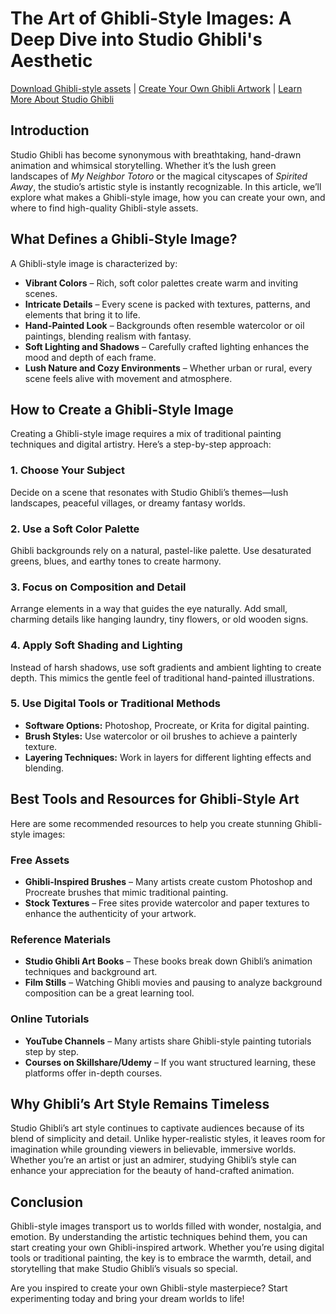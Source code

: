 # The Art of Ghibli-Style Images: A Deep Dive into Studio Ghibli's Aesthetic  

[Download Ghibli-style assets]([https://example.com](https://freezystock.com/)) | [Create Your Own Ghibli Artwork]([https://example.com](https://freezystock.com/search?file_type=0&type=image&is_free=&filter=wallpaper)) | [Learn More About Studio Ghibli]([https://example.com](https://freezystock.com/search?file_type=0&type=image&is_free=&category=&filter=anime))  

## Introduction  

Studio Ghibli has become synonymous with breathtaking, hand-drawn animation and whimsical storytelling. Whether it’s the lush green landscapes of *My Neighbor Totoro* or the magical cityscapes of *Spirited Away*, the studio’s artistic style is instantly recognizable. In this article, we’ll explore what makes a Ghibli-style image, how you can create your own, and where to find high-quality Ghibli-style assets.  

## What Defines a Ghibli-Style Image?  

A Ghibli-style image is characterized by:  

- **Vibrant Colors** – Rich, soft color palettes create warm and inviting scenes.  
- **Intricate Details** – Every scene is packed with textures, patterns, and elements that bring it to life.  
- **Hand-Painted Look** – Backgrounds often resemble watercolor or oil paintings, blending realism with fantasy.  
- **Soft Lighting and Shadows** – Carefully crafted lighting enhances the mood and depth of each frame.  
- **Lush Nature and Cozy Environments** – Whether urban or rural, every scene feels alive with movement and atmosphere.  

## How to Create a Ghibli-Style Image  

Creating a Ghibli-style image requires a mix of traditional painting techniques and digital artistry. Here’s a step-by-step approach:  

### 1. Choose Your Subject  
Decide on a scene that resonates with Studio Ghibli’s themes—lush landscapes, peaceful villages, or dreamy fantasy worlds.  

### 2. Use a Soft Color Palette  
Ghibli backgrounds rely on a natural, pastel-like palette. Use desaturated greens, blues, and earthy tones to create harmony.  

### 3. Focus on Composition and Detail  
Arrange elements in a way that guides the eye naturally. Add small, charming details like hanging laundry, tiny flowers, or old wooden signs.  

### 4. Apply Soft Shading and Lighting  
Instead of harsh shadows, use soft gradients and ambient lighting to create depth. This mimics the gentle feel of traditional hand-painted illustrations.  

### 5. Use Digital Tools or Traditional Methods  
- **Software Options:** Photoshop, Procreate, or Krita for digital painting.  
- **Brush Styles:** Use watercolor or oil brushes to achieve a painterly texture.  
- **Layering Techniques:** Work in layers for different lighting effects and blending.  

## Best Tools and Resources for Ghibli-Style Art  

Here are some recommended resources to help you create stunning Ghibli-style images:  

### Free Assets  
- **Ghibli-Inspired Brushes** – Many artists create custom Photoshop and Procreate brushes that mimic traditional painting.  
- **Stock Textures** – Free sites provide watercolor and paper textures to enhance the authenticity of your artwork.  

### Reference Materials  
- **Studio Ghibli Art Books** – These books break down Ghibli’s animation techniques and background art.  
- **Film Stills** – Watching Ghibli movies and pausing to analyze background composition can be a great learning tool.  

### Online Tutorials  
- **YouTube Channels** – Many artists share Ghibli-style painting tutorials step by step.  
- **Courses on Skillshare/Udemy** – If you want structured learning, these platforms offer in-depth courses.  

## Why Ghibli’s Art Style Remains Timeless  

Studio Ghibli’s art style continues to captivate audiences because of its blend of simplicity and detail. Unlike hyper-realistic styles, it leaves room for imagination while grounding viewers in believable, immersive worlds. Whether you’re an artist or just an admirer, studying Ghibli’s style can enhance your appreciation for the beauty of hand-crafted animation.  

## Conclusion  

Ghibli-style images transport us to worlds filled with wonder, nostalgia, and emotion. By understanding the artistic techniques behind them, you can start creating your own Ghibli-inspired artwork. Whether you’re using digital tools or traditional painting, the key is to embrace the warmth, detail, and storytelling that make Studio Ghibli’s visuals so special.  

Are you inspired to create your own Ghibli-style masterpiece? Start experimenting today and bring your dream worlds to life!  

